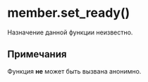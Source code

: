 # member.set_ready()
Назначение данной функции неизвестно.

## Примечания
Функция **не** может быть вызвана анонимно.